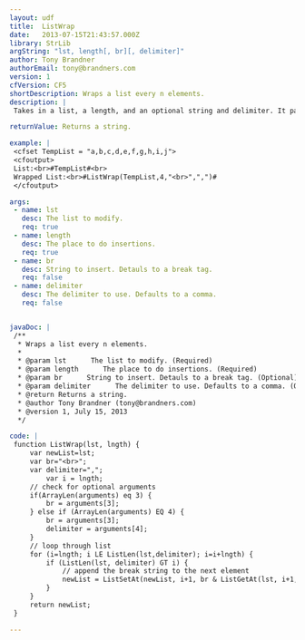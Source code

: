 ```yaml
---
layout: udf
title:  ListWrap
date:   2013-07-15T21:43:57.000Z
library: StrLib
argString: "lst, length[, br][, delimiter]"
author: Tony Brandner
authorEmail: tony@brandners.com
version: 1
cfVersion: CF5
shortDescription: Wraps a list every n elements.
description: |
 Takes in a list, a length, and an optional string and delimiter. It parses through the list, inserting &quot;string&quot; in such a way that the list will appear to be wrapped every &quot;length&quot; elements. Meant to be used with break strings like '&lt;br&gt;'.

returnValue: Returns a string.

example: |
 <cfset TempList = "a,b,c,d,e,f,g,h,i,j">
 <cfoutput>
 List:<br>#TempList#<br>
 Wrapped List:<br>#ListWrap(TempList,4,"<br>",",")#
 </cfoutput>

args:
 - name: lst
   desc: The list to modify.
   req: true
 - name: length
   desc: The place to do insertions.
   req: true
 - name: br
   desc: String to insert. Detauls to a break tag.
   req: false
 - name: delimiter
   desc: The delimiter to use. Defaults to a comma.
   req: false


javaDoc: |
 /**
  * Wraps a list every n elements.
  * 
  * @param lst      The list to modify. (Required)
  * @param length      The place to do insertions. (Required)
  * @param br      String to insert. Detauls to a break tag. (Optional)
  * @param delimiter      The delimiter to use. Defaults to a comma. (Optional)
  * @return Returns a string. 
  * @author Tony Brandner (tony@brandners.com) 
  * @version 1, July 15, 2013 
  */

code: |
 function ListWrap(lst, lngth) {
     var newList=lst;
     var br="<br>";
     var delimiter=",";
         var i = lngth;
     // check for optional arguments
     if(ArrayLen(arguments) eq 3) {
         br = arguments[3];
     } else if (ArrayLen(arguments) EQ 4) {
         br = arguments[3];
         delimiter = arguments[4];
     }
     // loop through list
     for (i=lngth; i LE ListLen(lst,delimiter); i=i+lngth) {
         if (ListLen(lst, delimiter) GT i) {
             // append the break string to the next element
             newList = ListSetAt(newList, i+1, br & ListGetAt(lst, i+1, delimiter), delimiter);
         }
     }
     return newList;
 }

---
```


